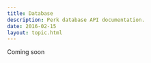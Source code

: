 ```yaml
---
title: Database
description: Perk database API documentation.
date: 2016-02-15
layout: topic.html
---
```


Coming soon